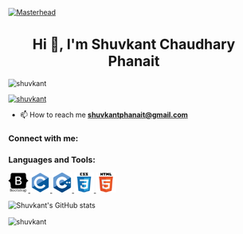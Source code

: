 [![Masterhead](https://1.bp.blogspot.com/-7A4WynwLsMw/XbBpCXG8fHI/AAAAAAAAMt4/uOa1bpLskYgrwGbllhSu2SDj_Mig8SXJQCLcBGAsYHQ/s1600/2000_600px.gif)](https://github.com/Shuvkant)
<h1 align="center">Hi 👋, I'm Shuvkant Chaudhary Phanait</h1>
<p align="left"> <img src="https://komarev.com/ghpvc/?username=shuvkant&label=Profile%20views&color=0e75b6&style=flat" alt="shuvkant" /> </p>

<p align="left"> <a href="https://github.com/ryo-ma/github-profile-trophy"><img src="https://github-profile-trophy.vercel.app/?username=shuvkant" alt="shuvkant" /></a> </p>

- 📫 How to reach me **shuvkantphanait@gmail.com**

<h3 align="left">Connect with me:</h3>
<p align="left">
</p>

<h3 align="left">Languages and Tools:</h3>
<p align="left"> <a href="https://getbootstrap.com" target="_blank" rel="noreferrer"> <img src="https://raw.githubusercontent.com/devicons/devicon/master/icons/bootstrap/bootstrap-plain-wordmark.svg" alt="bootstrap" width="40" height="40"/> </a> <a href="https://www.cprogramming.com/" target="_blank" rel="noreferrer"> <img src="https://raw.githubusercontent.com/devicons/devicon/master/icons/c/c-original.svg" alt="c" width="40" height="40"/> </a> <a href="https://www.w3schools.com/cpp/" target="_blank" rel="noreferrer"> <img src="https://raw.githubusercontent.com/devicons/devicon/master/icons/cplusplus/cplusplus-original.svg" alt="cplusplus" width="40" height="40"/> </a> <a href="https://www.w3schools.com/css/" target="_blank" rel="noreferrer"> <img src="https://raw.githubusercontent.com/devicons/devicon/master/icons/css3/css3-original-wordmark.svg" alt="css3" width="40" height="40"/> </a> <a href="https://www.w3.org/html/" target="_blank" rel="noreferrer"> <img src="https://raw.githubusercontent.com/devicons/devicon/master/icons/html5/html5-original-wordmark.svg" alt="html5" width="40" height="40"/> </a> </p>

<!-- ![](https://github-readme-stats.vercel.app/api?username=shuvkant&theme=dark&hide_border=false&include_all_commits=false&count_private=false) -->
![Shuvkant's GitHub stats](https://github-readme-stats.vercel.app/api?username=Shuvkant&show_icons=true&theme=radical)
<p><img align="center" src="https://github-readme-streak-stats.herokuapp.com/?user=shuvkant&" alt="shuvkant" /></p>
